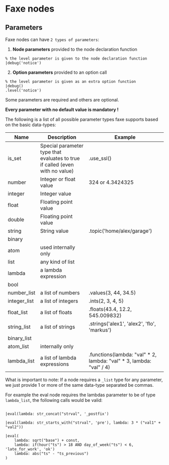 # Faxe nodes

## Parameters

Faxe nodes can have `2 types of parameters`:

1. **Node parameters** provided to the node declaration function

```dfs  
% the level parameter is given to the node declaration function
|debug('notice')
```


    
2. **Option parameters** provided to an option call

```dfs  
% the level parameter is given as an extra option function
|debug()
.level('notice')

```

    
    
Some parameters are required and others are optional.

**Every parameter with no default value is mandatory !**

The following is a list of all possible parameter types faxe supports based on the basic data-types:

Name | Description | Example
-----|-------------|--------
is_set         | Special parameter type that evaluates to true if called (even with no value) | .use_ssl()
number         | Integer or float value | 324 or 4.3424325
integer        | Integer value
float          | Floating point value
double         | Floating point value
string         | String value | .topic('home/alex/garage')
binary         | 
atom           | used internally only
list           | any kind of list
lambda         | a lambda expression
bool           | 
number_list    | a list of numbers | .values(3, 44, 34.5)
integer_list   | a list of integers | .ints(2, 3, 4, 5)
float_list     | a list of floats | .floats(43.4, 12.2, 545.009832)
string_list    | a list of strings | .strings('alex1', 'alex2', 'flo', 'markus')
binary_list    |
atom_list      | internally only
lambda_list    | a list of lambda expressions | .functions(lambda: "val" * 2, lambda: "val" * 3, lambda: "val" / 4)

What is important to note:
If a node requires a `_list` type for any parameter, 
we just provide 1 or more of the same data-type separated be commas.

For example the eval node requires the lambdas parameter to be of type `lambda_list`, the following calls would be valid:

```dfs

|eval(lambda: str_concat("strval", '_postfix')

|eval(lambda: str_starts_with("strval", 'pre'), lambda: 3 * ("val1" + "val2"))

|eval(
    lambda: sqrt("base") + const,
    lambda: if(hour("ts") > 18 AND day_of_week("ts") < 6, 'late_for_work', 'ok')
    lambda: abs("ts" - "ts_previous")
)

```